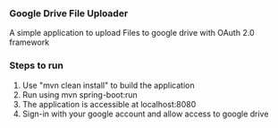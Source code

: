 ### Google Drive File Uploader
A simple application to upload Files to google drive with OAuth 2.0 framework

### Steps to run
1. Use "mvn clean install" to build the application
2. Run using mvn spring-boot:run
3. The application is accessible at localhost:8080
4. Sign-in with your google account and allow access to google drive

